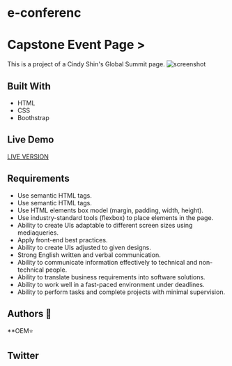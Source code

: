 # e-conferenc
# Capstone Event Page >
 This is a project of a Cindy Shin's Global Summit page. 
 ![screenshot](./screenshot.png) 
 ## Built With 
 - HTML 
 - CSS 
 - Boothstrap 
 ## Live Demo 
 [LIVE VERSION](https://raw.githack.com/Genius8/e-conference/feature/index.html) 
 ## Requirements 
 - Use semantic HTML tags.
 - Use semantic HTML tags. 
 - Use HTML elements box model (margin, padding, width, height). 
 - Use industry-standard tools (flexbox) to place elements in the page. 
 - Ability to create UIs adaptable to different screen sizes using mediaqueries. 
 - Apply front-end best practices. 
 - Ability to create UIs adjusted to given designs. 
 - Strong English written and verbal communication. 
 - Ability to communicate information effectively to technical and non-technical people. 
 - Ability to translate business requirements into software solutions. 
 - Ability to work well in a fast-paced environment under deadlines. 
 - Ability to perform tasks and complete projects with minimal supervision. 
 ## Authors 👤 
 **OEM⭐ 
 ## Twitter
 